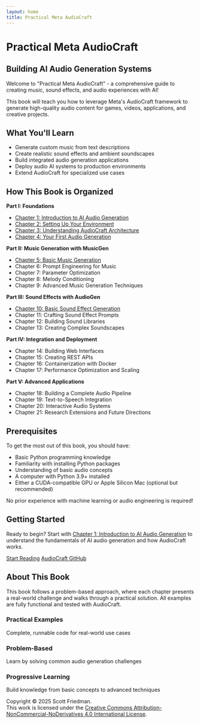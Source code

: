 ```yaml
---
layout: home
title: Practical Meta AudioCraft
---
```


# Practical Meta AudioCraft

## Building AI Audio Generation Systems

Welcome to "Practical Meta AudioCraft" - a comprehensive guide to creating music, sound effects, and audio experiences with AI!

This book will teach you how to leverage Meta's AudioCraft framework to generate high-quality audio content for games, videos, applications, and creative projects.

## What You'll Learn

- Generate custom music from text descriptions
- Create realistic sound effects and ambient soundscapes
- Build integrated audio generation applications
- Deploy audio AI systems to production environments
- Extend AudioCraft for specialized use cases

## How This Book is Organized

**Part I: Foundations**
- [Chapter 1: Introduction to AI Audio Generation](/chapters/part1/introduction/)
- [Chapter 2: Setting Up Your Environment](/chapters/part1/setup/)
- [Chapter 3: Understanding AudioCraft Architecture](/chapters/part1/architecture/)
- [Chapter 4: Your First Audio Generation](/chapters/part1/first-generation/)

**Part II: Music Generation with MusicGen**
- [Chapter 5: Basic Music Generation](/chapters/part2/basic-music/)
- Chapter 6: Prompt Engineering for Music
- Chapter 7: Parameter Optimization
- Chapter 8: Melody Conditioning
- Chapter 9: Advanced Music Generation Techniques

**Part III: Sound Effects with AudioGen**
- [Chapter 10: Basic Sound Effect Generation](/chapters/part3/basic-sound-effects/)
- Chapter 11: Crafting Sound Effect Prompts
- Chapter 12: Building Sound Libraries
- Chapter 13: Creating Complex Soundscapes

**Part IV: Integration and Deployment**
- Chapter 14: Building Web Interfaces
- Chapter 15: Creating REST APIs
- Chapter 16: Containerization with Docker
- Chapter 17: Performance Optimization and Scaling

**Part V: Advanced Applications**
- Chapter 18: Building a Complete Audio Pipeline
- Chapter 19: Text-to-Speech Integration
- Chapter 20: Interactive Audio Systems
- Chapter 21: Research Extensions and Future Directions

## Prerequisites

To get the most out of this book, you should have:

- Basic Python programming knowledge
- Familiarity with installing Python packages
- Understanding of basic audio concepts
- A computer with Python 3.9+ installed
- Either a CUDA-compatible GPU or Apple Silicon Mac (optional but recommended)

No prior experience with machine learning or audio engineering is required!

## Getting Started

Ready to begin? Start with [Chapter 1: Introduction to AI Audio Generation](/chapters/part1/introduction/) to understand the fundamentals of AI audio generation and how AudioCraft works.

<div class="cta-buttons">
  <a href="/chapters/part1/introduction/" class="button primary">Start Reading</a>
  <a href="https://github.com/facebookresearch/audiocraft" class="button secondary">AudioCraft GitHub</a>
</div>

## About This Book

This book follows a problem-based approach, where each chapter presents a real-world challenge and walks through a practical solution. All examples are fully functional and tested with AudioCraft.

<div class="features">
  <div class="feature">
    <h3>Practical Examples</h3>
    <p>Complete, runnable code for real-world use cases</p>
  </div>
  <div class="feature">
    <h3>Problem-Based</h3>
    <p>Learn by solving common audio generation challenges</p>
  </div>
  <div class="feature">
    <h3>Progressive Learning</h3>
    <p>Build knowledge from basic concepts to advanced techniques</p>
  </div>
</div>

<div class="copyright-notice">
  <p>
    Copyright © 2025 Scott Friedman.
    <br>
    This work is licensed under the <a href="http://creativecommons.org/licenses/by-nc-nd/4.0/" target="_blank">Creative Commons Attribution-NonCommercial-NoDerivatives 4.0 International License</a>.
  </p>
</div>